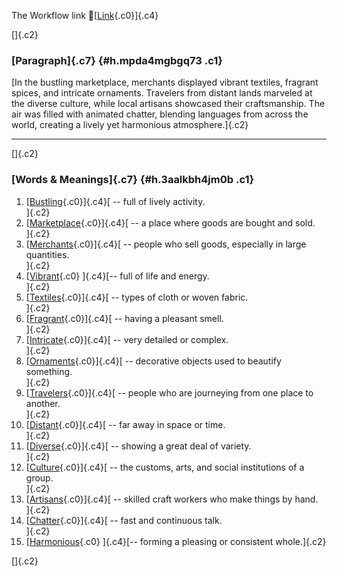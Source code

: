 The Workflow link
👏[[Link](https://www.google.com/url?q=http://www.google.com&sa=D&source=editors&ust=1757828539790338&usg=AOvVaw3ovGErK_FSRgaUxksn9IRW){.c0}]{.c4}

[]{.c2}

### [Paragraph]{.c7} {#h.mpda4mgbgq73 .c1}

[In the bustling marketplace, merchants displayed vibrant textiles,
fragrant spices, and intricate ornaments. Travelers from distant lands
marveled at the diverse culture, while local artisans showcased their
craftsmanship. The air was filled with animated chatter, blending
languages from across the world, creating a lively yet harmonious
atmosphere.]{.c2}

------------------------------------------------------------------------

[]{.c2}

### [Words & Meanings]{.c7} {#h.3aalkbh4jm0b .c1}

1.  [[Bustling](https://www.google.com/url?q=http://www.google.com&sa=D&source=editors&ust=1757828539791966&usg=AOvVaw1d6-unwMR9PhxFT9OpVwX6){.c0}]{.c4}[ --
    full of lively activity.\
    ]{.c2}
2.  [[Marketplace](https://www.google.com/url?q=http://www.google.com&sa=D&source=editors&ust=1757828539792257&usg=AOvVaw0FPR2DvyIsE-VPqgggenBM){.c0}]{.c4}[ --
    a place where goods are bought and sold.\
    ]{.c2}
3.  [[Merchants](https://www.google.com/url?q=http://www.google.com&sa=D&source=editors&ust=1757828539792645&usg=AOvVaw0tJn_80fL7AI8rP_UXT5nu){.c0}]{.c4}[ --
    people who sell goods, especially in large quantities.\
    ]{.c2}
4.  [[Vibrant](https://www.google.com/url?q=http://www.google.com&sa=D&source=editors&ust=1757828539792965&usg=AOvVaw24CA1EK9_-aAA7dSH-3rsU){.c0}
    ]{.c4}[-- full of life and energy.\
    ]{.c2}
5.  [[Textiles](https://www.google.com/url?q=http://www.google.com&sa=D&source=editors&ust=1757828539793199&usg=AOvVaw1R2woysNQQdRKAhBcZt3V5){.c0}]{.c4}[ --
    types of cloth or woven fabric.\
    ]{.c2}
6.  [[Fragrant](https://www.google.com/url?q=http://www.google.com&sa=D&source=editors&ust=1757828539793494&usg=AOvVaw0rB8RmHRsl77DJb39MVHDM){.c0}]{.c4}[ --
    having a pleasant smell.\
    ]{.c2}
7.  [[Intricate](https://www.google.com/url?q=http://www.google.com&sa=D&source=editors&ust=1757828539793716&usg=AOvVaw0N5b_IC5hI04_liOCP7Sp7){.c0}]{.c4}[ --
    very detailed or complex.\
    ]{.c2}
8.  [[Ornaments](https://www.google.com/url?q=http://www.google.com&sa=D&source=editors&ust=1757828539793961&usg=AOvVaw2w_OrsPLV6I-Z8IqLQbP3B){.c0}]{.c4}[ --
    decorative objects used to beautify something.\
    ]{.c2}
9.  [[Travelers](https://www.google.com/url?q=http://www.google.com&sa=D&source=editors&ust=1757828539794148&usg=AOvVaw0kg3F5KZ7s0H_JlX34nXwL){.c0}]{.c4}[ --
    people who are journeying from one place to another.\
    ]{.c2}
10. [[Distant](https://www.google.com/url?q=http://www.google.com&sa=D&source=editors&ust=1757828539794332&usg=AOvVaw1PujDcJFrnNHBam6ZEsEV1){.c0}]{.c4}[ --
    far away in space or time.\
    ]{.c2}
11. [[Diverse](https://www.google.com/url?q=http://www.google.com&sa=D&source=editors&ust=1757828539794461&usg=AOvVaw3Nt0O5w5Z6rjdausgU9Vkv){.c0}]{.c4}[ --
    showing a great deal of variety.\
    ]{.c2}
12. [[Culture](https://www.google.com/url?q=http://www.google.com&sa=D&source=editors&ust=1757828539794619&usg=AOvVaw2szc4ukZzRU9VAMWJJLHDn){.c0}]{.c4}[ --
    the customs, arts, and social institutions of a group.\
    ]{.c2}
13. [[Artisans](https://www.google.com/url?q=http://www.google.com&sa=D&source=editors&ust=1757828539794784&usg=AOvVaw02Q9Ka7xwlxi5NX_Owq_gM){.c0}]{.c4}[ --
    skilled craft workers who make things by hand.\
    ]{.c2}
14. [[Chatter](https://www.google.com/url?q=http://www.google.com&sa=D&source=editors&ust=1757828539794971&usg=AOvVaw3H84KidG_uR7B_-0yByo9W){.c0}]{.c4}[ --
    fast and continuous talk.\
    ]{.c2}
15. [[Harmonious](https://www.google.com/url?q=http://www.google.com&sa=D&source=editors&ust=1757828539795147&usg=AOvVaw0jCTl5xogkDZYKbMKVVWSJ){.c0}
    ]{.c4}[-- forming a pleasing or consistent whole.]{.c2}

[]{.c2}
